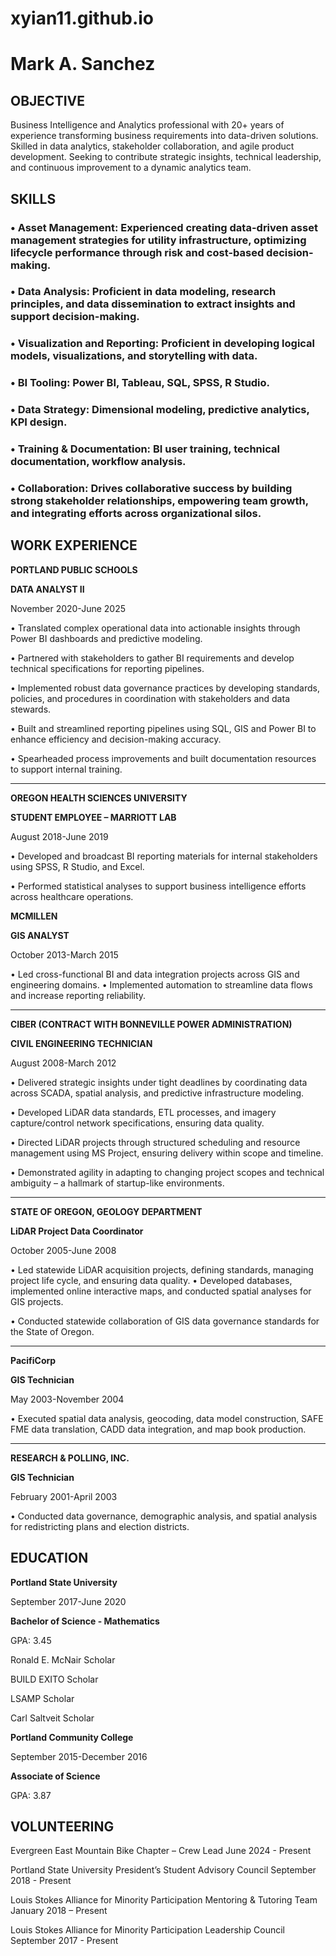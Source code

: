 # xyian11.github.io

# Mark A. Sanchez

## OBJECTIVE

Business Intelligence and Analytics professional with 20+ years of experience transforming business requirements into data-driven solutions. Skilled in data analytics, stakeholder collaboration, and agile product development. Seeking to contribute strategic insights, technical leadership, and continuous improvement to a dynamic analytics team.

## SKILLS

### • Asset Management: Experienced creating data-driven asset management strategies for utility infrastructure, optimizing lifecycle performance through risk and cost-based decision-making.
### • Data Analysis: Proficient in data modeling, research principles, and data dissemination to extract insights and support decision-making.
### • Visualization and Reporting: Proficient in developing logical models, visualizations, and storytelling with data. 
### • BI Tooling: Power BI, Tableau, SQL, SPSS, R Studio.
### • Data Strategy: Dimensional modeling, predictive analytics, KPI design.
### • Training & Documentation: BI user training, technical documentation, workflow analysis.
### • Collaboration: Drives collaborative success by building strong stakeholder relationships, empowering team growth, and integrating efforts across organizational silos.

## WORK EXPERIENCE

**PORTLAND PUBLIC SCHOOLS**

**DATA ANALYST II**

November 2020-June 2025

• Translated complex operational data into actionable insights through Power BI dashboards and predictive modeling.

• Partnered with stakeholders to gather BI requirements and develop technical specifications for reporting pipelines.

• Implemented robust data governance practices by developing standards, policies, and procedures in coordination with stakeholders and data stewards.

• Built and streamlined reporting pipelines using SQL, GIS and Power BI to enhance efficiency and decision-making accuracy.

• Spearheaded process improvements and built documentation resources to support internal training.

_____________________________________


**OREGON HEALTH SCIENCES UNIVERSITY**

**STUDENT EMPLOYEE – MARRIOTT LAB**

August 2018-June 2019

• Developed and broadcast BI reporting materials for internal stakeholders using SPSS, R Studio, and Excel.

• Performed statistical analyses to support business intelligence efforts across healthcare operations.

**MCMILLEN**

**GIS ANALYST**

October 2013-March 2015

• Led cross-functional BI and data integration projects across GIS and engineering domains.
• Implemented automation to streamline data flows and increase reporting reliability.

_____________________________________

**CIBER (CONTRACT WITH BONNEVILLE POWER ADMINISTRATION)**

**CIVIL ENGINEERING TECHNICIAN**

August 2008-March 2012

• Delivered strategic insights under tight deadlines by coordinating data across SCADA, spatial analysis, and predictive infrastructure modeling.

• Developed LiDAR data standards, ETL processes, and imagery capture/control network specifications, ensuring data quality.

• Directed LiDAR projects through structured scheduling and resource management using MS Project, ensuring delivery within scope and timeline.

• Demonstrated agility in adapting to changing project scopes and technical ambiguity – a hallmark of startup-like environments.

_____________________________________

**STATE OF OREGON, GEOLOGY DEPARTMENT**

**LiDAR Project Data Coordinator**

October 2005-June 2008

• Led statewide LiDAR acquisition projects, defining standards, managing project life cycle, and ensuring data quality. • Developed databases, implemented online interactive maps, and conducted spatial analyses for GIS projects.

• Conducted statewide collaboration of GIS data governance standards for the State of Oregon.

_____________________________________

**PacifiCorp**

**GIS Technician**

May 2003-November 2004

• Executed spatial data analysis, geocoding, data model construction, SAFE FME data translation, CADD data integration, and map book production.

_____________________________________

**RESEARCH & POLLING, INC.**

**GIS Technician**

February 2001-April 2003

• Conducted data governance, demographic analysis, and spatial analysis for redistricting plans and election districts.

## EDUCATION

**Portland State University**

September 2017-June 2020

**Bachelor of Science - Mathematics**

GPA: 3.45

Ronald E. McNair Scholar

BUILD EXITO Scholar

LSAMP Scholar

Carl Saltveit Scholar

**Portland Community College**

September 2015-December 2016

**Associate of Science**

GPA: 3.87

## VOLUNTEERING

Evergreen East Mountain Bike Chapter – Crew Lead						June 2024 - Present

Portland State University President’s Student Advisory Council				September 2018 - Present

Louis Stokes Alliance for Minority Participation Mentoring & Tutoring Team			 January 2018 – Present

Louis Stokes Alliance for Minority Participation Leadership Council				September 2017 - Present


